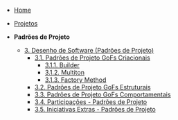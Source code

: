 <!-- docs/_sidebar.md -->

- [Home](/docs)
- [Projetos](/docs/Projeto/Projeto.md)

- **Padrões de Projeto**
  - [3. Desenho de Software (Padrões de Projeto)](./PadroesDeProjeto/3.PadroesDeProjeto.md)
    - [3.1. Padrões de Projeto GoFs Criacionais](./PadroesDeProjeto/3.1.GoFsCriacionais.md)
      - [3.1.1. Builder](./PadroesDeProjeto/3.1.1.Builder.md)
      - [3.1.2. Multiton](/PadroesDeProjeto/3.1.2.Multiton.md)
      - [3.1.3. Factory Method](../PadroesDeProjeto/3.1.3.FactoryMethod.md)
    - [3.2. Padrões de Projeto GoFs Estruturais](./PadroesDeProjeto/3.2.GoFsEstruturais.md)
    - [3.3. Padrões de Projeto GoFs Comportamentais](./PadroesDeProjeto/3.3.GoFsComportamentais.md)
    - [3.4. Participações - Padrões de Projeto](./PadroesDeProjeto/3.4.ParticipacoesPadroes.md)
    - [3.5. Iniciativas Extras - Padrões de Projeto](./PadroesDeProjeto/3.5.IniciativasExtras.md)
      
